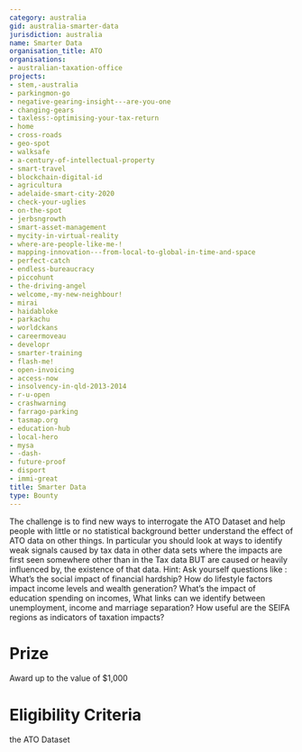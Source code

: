 ```yaml
---
category: australia
gid: australia-smarter-data
jurisdiction: australia
name: Smarter Data
organisation_title: ATO
organisations:
- australian-taxation-office
projects:
- stem,-australia
- parkingmon-go
- negative-gearing-insight---are-you-one
- changing-gears
- taxless:-optimising-your-tax-return
- home
- cross-roads
- geo-spot
- walksafe
- a-century-of-intellectual-property
- smart-travel
- blockchain-digital-id
- agricultura
- adelaide-smart-city-2020
- check-your-uglies
- on-the-spot
- jerbsngrowth
- smart-asset-management
- mycity-in-virtual-reality
- where-are-people-like-me-!
- mapping-innovation---from-local-to-global-in-time-and-space
- perfect-catch
- endless-bureaucracy
- piccohunt
- the-driving-angel
- welcome,-my-new-neighbour!
- mirai
- haidabloke
- parkachu
- worldckans
- careermoveau
- developr
- smarter-training
- flash-me!
- open-invoicing
- access-now
- insolvency-in-qld-2013-2014
- r-u-open
- crashwarning
- farrago-parking
- tasmap.org
- education-hub
- local-hero
- mysa
- -dash-
- future-proof
- disport
- immi-great
title: Smarter Data
type: Bounty
---
```


The challenge is to find new ways to interrogate the ATO Dataset and help people with little or no statistical background better understand the effect of ATO data on other things. In particular you should look at ways to identify weak signals caused by tax data in other data sets where the impacts are first seen somewhere other than in the Tax data BUT are caused or heavily influenced by, the existence of that data.
Hint: Ask yourself questions like : What’s the social impact of financial hardship?  How do lifestyle factors impact income levels and wealth generation?  What’s the impact of education spending on incomes, What links can we identify between unemployment, income and marriage separation? How useful are the SEIFA regions as indicators of taxation impacts?

# Prize
Award up to the value of $1,000

# Eligibility Criteria
the ATO Dataset
